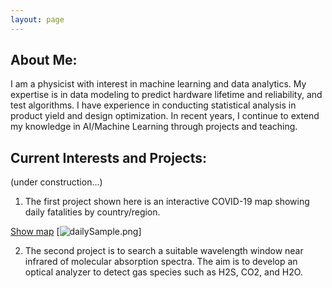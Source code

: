 ```yaml
---
layout: page
---
```

## About Me:
I am a physicist with interest in machine learning and data analytics. My expertise is in data modeling to predict hardware lifetime and reliability, and test algorithms. I have experience in conducting statistical analysis in product yield and design optimization.  In recent years, I continue to extend my knowledge in AI/Machine Learning through projects and teaching.
 
## Current Interests and Projects:
(under construction...)
1. The first project shown here is an interactive COVID-19 map showing daily fatalities by country/region.

[Show map](https://tuengo-analytics.github.io/corona)
[![dailySample.png](https://tuengo-analytics.github.io/corona)]


2. The second project is to search a suitable wavelength window near infrared of molecular absorption spectra.  The aim is to develop an optical analyzer to detect gas species such as H2S, CO2, and H2O.
